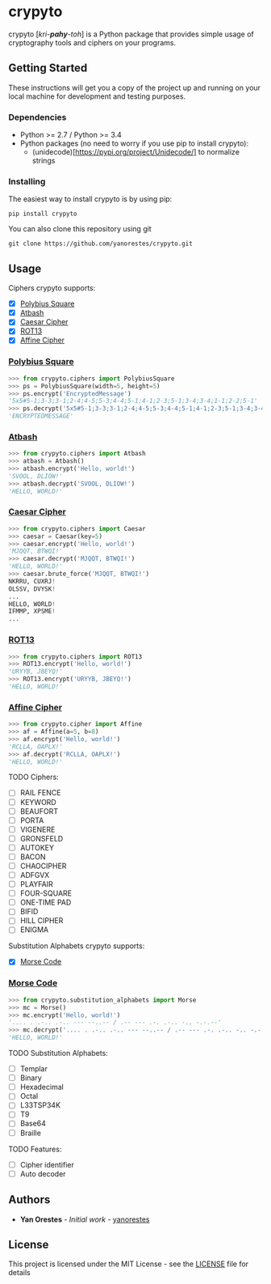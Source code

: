 # crypyto

crypyto [_kri-**pahy**-toh_] is a Python package that provides simple usage of cryptography tools and ciphers on your programs.

## Getting Started

These instructions will get you a copy of the project up and running on your local machine for development and testing purposes.

### Dependencies

* Python >= 2.7 / Python >= 3.4
* Python packages (no need to worry if you use pip to install crypyto):
	* (unidecode)[https://pypi.org/project/Unidecode/] to normalize strings

### Installing

The easiest way to install crypyto is by using pip:

```
pip install crypyto
```

You can also clone this repository using git

```
git clone https://github.com/yanorestes/crypyto.git
```

## Usage

Ciphers crypyto supports:
- [x] [Polybius Square](#polybius-square)
- [x] [Atbash](#atbash)
- [x] [Caesar Cipher](#caesar-cipher)
- [x] [ROT13](#rot13)
- [x] [Affine Cipher](#affine-cipher)

<h3 id="polybius-square"><a href="https://en.wikipedia.org/wiki/Polybius_square">Polybius Square</a></h3>

```python
>>> from crypyto.ciphers import PolybiusSquare
>>> ps = PolybiusSquare(width=5, height=5)
>>> ps.encrypt('EncryptedMessage')
'5x5#5-1;3-3;3-1;2-4;4-5;5-3;4-4;5-1;4-1;2-3;5-1;3-4;3-4;1-1;2-2;5-1'
>>> ps.decrypt('5x5#5-1;3-3;3-1;2-4;4-5;5-3;4-4;5-1;4-1;2-3;5-1;3-4;3-4;1-1;2-2;5-1')
'ENCRYPTEDMESSAGE'
```

<h3 id="atbash"><a href="https://en.wikipedia.org/wiki/Atbash">Atbash</a></h3>

```python
>>> from crypyto.ciphers import Atbash
>>> atbash = Atbash()
>>> atbash.encrypt('Hello, world!')
'SVOOL, DLIOW!'
>>> atbash.decrypt('SVOOL, DLIOW!')
'HELLO, WORLD!'
```

<h3 id="caesar-cipher"><a href="https://en.wikipedia.org/wiki/Caesar_cipher">Caesar Cipher</a></h3>

```python
>>> from crypyto.ciphers import Caesar
>>> caesar = Caesar(key=5)
>>> caesar.encrypt('Hello, world!')
'MJQQT, BTWQI!'
>>> caesar.decrypt('MJQQT, BTWQI!')
'HELLO, WORLD!'
>>> caesar.brute_force('MJQQT, BTWQI!')
NKRRU, CUXRJ!
OLSSV, DVYSK!
...
HELLO, WORLD!
IFMMP, XPSME!
...
```

<h3 id="rot13"><a href="https://en.wikipedia.org/wiki/ROT13">ROT13</a></h3>

```python
>>> from crypyto.ciphers import ROT13
>>> ROT13.encrypt('Hello, world!')
'URYYB, JBEYQ!'
>>> ROT13.encrypt('URYYB, JBEYQ!')
'HELLO, WORLD!'
```

<h3 id="affine-cipher"><a href="https://en.wikipedia.org/wiki/Affine_cipher">Affine Cipher</a></h3>

```python
>>> from crypyto.cipher import Affine
>>> af = Affine(a=5, b=8)
>>> af.encrypt('Hello, world!')
'RCLLA, OAPLX!'
>>> af.decrypt('RCLLA, OAPLX!')
'HELLO, WORLD!'
```
TODO Ciphers:
- [ ] RAIL FENCE
- [ ] KEYWORD
- [ ] BEAUFORT
- [ ] PORTA
- [ ] VIGENERE
- [ ] GRONSFELD
- [ ] AUTOKEY
- [ ] BACON
- [ ] CHAOCIPHER
- [ ] ADFGVX
- [ ] PLAYFAIR
- [ ] FOUR-SQUARE
- [ ] ONE-TIME PAD
- [ ] BIFID
- [ ] HILL CIPHER
- [ ] ENIGMA

Substitution Alphabets crypyto supports:
- [x] [Morse Code](#morse-code)

<h3 id="morse-code"><a href="https://en.wikipedia.org/wiki/Morse_code">Morse Code</a></h3>

```python
>>> from crypyto.substitution_alphabets import Morse
>>> mc = Morse()
>>> mc.encrypt('Hello, world!')
'.... . .-.. .-.. --- --..-- / .-- --- .-. .-.. -.. -.-.--'
>>> mc.decrypt('.... . .-.. .-.. --- --..-- / .-- --- .-. .-.. -.. -.-.--')
'HELLO, WORLD!'
```

TODO Substitution Alphabets:
- [ ] Templar
- [ ] Binary
- [ ] Hexadecimal
- [ ] Octal
- [ ] L33TSP34K
- [ ] T9
- [ ] Base64
- [ ] Braille

TODO Features:
- [ ] Cipher identifier
- [ ] Auto decoder

## Authors

* **Yan Orestes** - *Initial work* - [yanorestes](https://github.com/yanorestes)


## License

This project is licensed under the MIT License - see the [LICENSE](LICENSE.txt) file for details